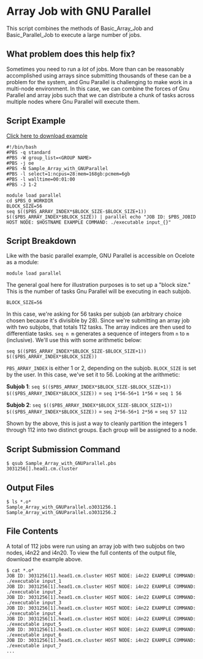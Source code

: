 # Array Job with GNU Parallel

This script combines the methods of Basic_Array_Job and Basic_Parallel_Job to execute a large number of jobs.

## What problem does this help fix?

Sometimes you need to run a _lot_ of jobs. More than can be reasonably accomplished using arrays since submitting thousands of these can be a problem for the system, and Gnu Parallel is challenging to make work in a multi-node environment. In this case, we can combine the forces of Gnu Parallel and array jobs such that we can distribute a chunk of tasks across multiple nodes where Gnu Parallel will execute them. 

## Script Example

[Click here to download example](Sample_Array_with_GNUParallel.tar.gz)
```
#!/bin/bash
#PBS -q standard
#PBS -W group_list=<GROUP NAME>
#PBS -j oe
#PBS -N Sample_Array_with_GNUParallel
#PBS -l select=1:ncpus=28:mem=168gb:pcmem=6gb
#PBS -l walltime=00:01:00
#PBS -J 1-2

module load parallel
cd $PBS_O_WORKDIR
BLOCK_SIZE=56
seq $(($PBS_ARRAY_INDEX*$BLOCK_SIZE-$BLOCK_SIZE+1)) $(($PBS_ARRAY_INDEX*$BLOCK_SIZE)) | parallel echo "JOB ID: $PBS_JOBID HOST NODE: $HOSTNAME EXAMPLE COMMAND: ./executable input_{}"
```

## Script Breakdown
Like with the basic parallel example, GNU Parallel is accessible on Ocelote as a module:
```
module load parallel
```

The general goal here for illustration purposes is to set up a "block size." This is the number of tasks Gnu Parallel will be executing in each subjob. 

```
BLOCK_SIZE=56
```
In this case, we're asking for 56 tasks per subjob (an arbitrary choice chosen because it's divisible by 28). Since we're submitting an array job with two subjobs, that totals 112 tasks. The array indices are then used to differentiate tasks. ```seq n m``` generates a sequence of integers from ```n``` to ```m``` (inclusive). We'll use this with some arithmetic below:

```
seq $(($PBS_ARRAY_INDEX*$BLOCK_SIZE-$BLOCK_SIZE+1)) $(($PBS_ARRAY_INDEX*$BLOCK_SIZE))
```

```PBS_ARRAY_INDEX``` is either 1 or 2, depending on the subjob. ```BLOCK_SIZE``` is set by the user. In this case, we've set it to 56. Looking at the arithmetic:

**Subjob 1**:
```seq $(($PBS_ARRAY_INDEX*$BLOCK_SIZE-$BLOCK_SIZE+1)) $(($PBS_ARRAY_INDEX*$BLOCK_SIZE))``` = ```seq 1*56-56+1 1*56``` = ```seq 1 56```

**Subjob 2**:
```seq $(($PBS_ARRAY_INDEX*$BLOCK_SIZE-$BLOCK_SIZE+1)) $(($PBS_ARRAY_INDEX*$BLOCK_SIZE))``` = ```seq 2*56-56+1 2*56``` = ```seq 57 112```

Shown by the above, this is just a way to cleanly partition the integers 1 through 112 into two distinct groups. Each group will be assigned to a node.

## Script Submission Command

```
$ qsub Sample_Array_with_GNUParallel.pbs 
3031256[].head1.cm.cluster
```

## Output Files

```
$ ls *.o*
Sample_Array_with_GNUParallel.o3031256.1
Sample_Array_with_GNUParallel.o3031256.2
```

## File Contents

A total of 112 jobs were run using an array job with two subjobs on two nodes, i4n22 and i4n20. To view the full contents of the output file, download the example above.
```
$ cat *.o*
JOB ID: 3031256[1].head1.cm.cluster HOST NODE: i4n22 EXAMPLE COMMAND: ./executable input_1
JOB ID: 3031256[1].head1.cm.cluster HOST NODE: i4n22 EXAMPLE COMMAND: ./executable input_2
JOB ID: 3031256[1].head1.cm.cluster HOST NODE: i4n22 EXAMPLE COMMAND: ./executable input_3
JOB ID: 3031256[1].head1.cm.cluster HOST NODE: i4n22 EXAMPLE COMMAND: ./executable input_4
JOB ID: 3031256[1].head1.cm.cluster HOST NODE: i4n22 EXAMPLE COMMAND: ./executable input_5
JOB ID: 3031256[1].head1.cm.cluster HOST NODE: i4n22 EXAMPLE COMMAND: ./executable input_6
JOB ID: 3031256[1].head1.cm.cluster HOST NODE: i4n22 EXAMPLE COMMAND: ./executable input_7
...
```
